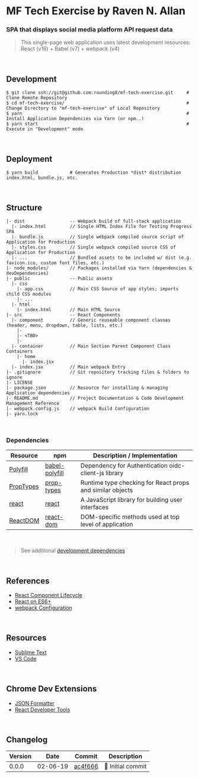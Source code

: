 
# MF Tech Exercise by Raven N. Allan

### SPA that displays social media platform API request data

> This single-page web application uses latest development resources: React (v16) + Babel (v7) + webpack (v4)

<br>

## Development

```
$ git clone ssh://git@github.com:rounding8/mf-tech-exercise.git     # Clone Remote Repository
$ cd mf-tech-exercise/                                              # Change Directory to "mf-tech-exercise" of Local Repository
$ yarn                                                              # Install Application Dependencies via Yarn (or npm..)
$ yarn start                                                        # Execute in "Development" mode
```

<br>

## Deployment

```
$ yarn build            # Generates Production *dist* distribution index.html, bundle.js, etc.
```

<br>

## Structure

```
|- dist                 -- Webpack build of full-stack application
  |- index.html         // Single HTML Index File for Testing Progress SPA
  |- bundle.js          // Single webpack compiled source script of Application for Production
  |- styles.css         // Single webpack compiled source CSS of Application for Production
  |- ...                // Bundled assets to be included w/ dist (e.g. favicon.ico, custom font files, etc.)
|- node_modules/        // Packages installed via Yarn (dependencies & devDependencies)
|- public               -- Public assets
  |- css
    |- app.css          // Main CSS Source of app styles; imports child CSS modules
    |- ...
  |- html
    |- index.html       // Main HTML Source
|- src                  -- React Components
  |- component          // Generic reuseable component classes (header, menu, dropdown, table, lists, etc.)
    |- 
    |- <TBD>
    |- 
  |- container          // Main Section Parent Component Class Containers
    |- home
      |- index.jsx
  |- index.jsx          // Main webpack Entry
|- .gitignore           // Git repository tracking files & folders to ignore
|- LICENSE
|- package.json         // Resource for installing & managing Application dependencies
|- README.md            // Project Documentation & Code Development Management Reference
|- webpack.config.js    // webpack Build Configuration
|- yarn.lock
```

<br>

### Dependencies

| Resource                                                               | npm                                                            | Description / Implementation                              |
|------------------------------------------------------------------------|----------------------------------------------------------------|-----------------------------------------------------------|
| [Polyfill](https://babeljs.io/docs/usage/polyfill)                     | [babel-polyfill](https://www.npmjs.com/package/babel-polyfill) | Dependency for Authentication oidc-client-js library      |
| [PropTypes](https://reactjs.org/docs/typechecking-with-proptypes.html) | [prop-types](https://www.npmjs.com/package/prop-types)         | Runtime type checking for React props and similar objects |
| [react](https://reactjs.org)                                           | [react](https://www.npmjs.com/package/react)                   | A JavaScript library for building user interfaces         |
| [ReactDOM](https://reactjs.org/docs/react-dom.html)                    | [react-dom](https://www.npmjs.com/package/react-dom)           | DOM-specific methods used at top level of application     |

<br>

> See additional [development dependencies](https://github.com/rounding8/react-babel7-webpack-boilerplate/blob/master/package.json#L32-L43)

<br>

## References

* [React Component Lifecycle](https://reactjs.org/docs/react-component.html#the-component-lifecycle)
* [React on ES6+](https://babeljs.io/blog/2015/06/07/react-on-es6-plus)
* [webpack Configuration](https://webpack.js.org/configuration)

<br>

## Resources

* [Sublime Text](https://www.sublimetext.com)
* [VS Code](https://code.visualstudio.com/download)

<br>

## Chrome Dev Extensions

* [JSON Formatter](https://chrome.google.com/webstore/detail/json-formatter/bcjindcccaagfpapjjmafapmmgkkhgoa)
* [React Developer Tools](https://chrome.google.com/webstore/detail/react-developer-tools/fmkadmapgofadopljbjfkapdkoienihi)

<br>

## Changelog

| Version | Date     | Commit                                                                                                   | Description |
|---------|----------|----------------------------------------------------------------------------------------------------------|-------------|
| 0.0.0   | 02-06-19 | [ac4f666](https://github.com/rounding8/mf-tech-exercise/commit/ac4f666f49ce797ebe83d68b68d524069bb29f75) | 🎉  Initial commit |

